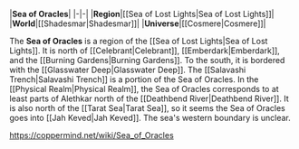 |**Sea of Oracles**|
|-|-|
|**Region**|[[Sea of Lost Lights\|Sea of Lost Lights]]|
|**World**|[[Shadesmar\|Shadesmar]]|
|**Universe**|[[Cosmere\|Cosmere]]|

The **Sea of Oracles** is a region of the [[Sea of Lost Lights\|Sea of Lost Lights]]. It is north of [[Celebrant\|Celebrant]], [[Emberdark\|Emberdark]], and the [[Burning Gardens\|Burning Gardens]]. To the south, it is bordered with the [[Glasswater Deep\|Glasswater Deep]].
The [[Salavashi Trench\|Salavashi Trench]] is a portion of the Sea of Oracles.
In the [[Physical Realm\|Physical Realm]], the Sea of Oracles corresponds to at least parts of Alethkar north of the [[Deathbend River\|Deathbend River]]. It is also north of the [[Tarat Sea\|Tarat Sea]], so it seems the Sea of Oracles goes into [[Jah Keved\|Jah Keved]]. The sea's western boundary is unclear.



https://coppermind.net/wiki/Sea_of_Oracles